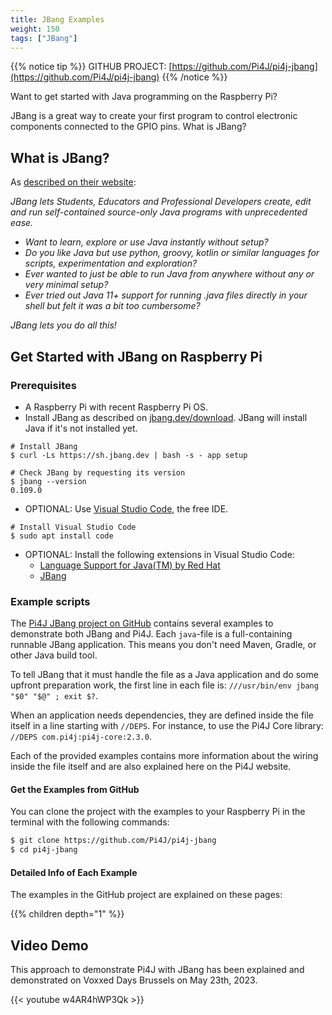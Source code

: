 ```yaml
---
title: JBang Examples
weight: 150
tags: ["JBang"]
---
```


{{% notice tip %}}
GITHUB PROJECT: [https://github.com/Pi4J/pi4j-jbang](https://github.com/Pi4J/pi4j-jbang)
{{% /notice %}}

Want to get started with Java programming on the Raspberry Pi?

JBang is a great way to create your first program to control electronic components connected to the GPIO pins.
What is JBang?

## What is JBang?

As [described on their website](https://www.jbang.dev/):

*JBang lets Students, Educators and Professional Developers create, edit and run self-contained source-only Java programs with unprecedented ease.*

* *Want to learn, explore or use Java instantly without setup?*
* *Do you like Java but use python, groovy, kotlin or similar languages for scripts, experimentation and exploration?*
* *Ever wanted to just be able to run Java from anywhere without any or very minimal setup?*
* *Ever tried out Java 11+ support for running .java files directly in your shell but felt it was a bit too cumbersome?*

*JBang lets you do all this!*

## Get Started with JBang on Raspberry Pi

### Prerequisites

* A Raspberry Pi with recent Raspberry Pi OS.
* Install JBang as described on [jbang.dev/download](https://www.jbang.dev/download/). JBang will install Java if it's not installed yet.
```shell
# Install JBang
$ curl -Ls https://sh.jbang.dev | bash -s - app setup

# Check JBang by requesting its version
$ jbang --version        
0.109.0
```
* OPTIONAL: Use [Visual Studio Code](https://code.visualstudio.com/), the free IDE.
```shell
# Install Visual Studio Code
$ sudo apt install code
```
* OPTIONAL: Install the following extensions in Visual Studio Code:
    * [Language Support for Java(TM) by Red Hat](https://marketplace.visualstudio.com/items?itemName=redhat.java)
    * [JBang](https://marketplace.visualstudio.com/items?itemName=jbangdev.jbang-vscode)

### Example scripts

The [Pi4J JBang project on GitHub](https://github.com/Pi4J/pi4j-jbang) contains several examples to demonstrate both JBang and Pi4J. Each `java`-file is a full-containing runnable JBang application. This means you don't need Maven, Gradle, or other Java build tool.

To tell JBang that it must handle the file as a Java application and do some upfront preparation work, the first line in each file is: `///usr/bin/env jbang "$0" "$@" ; exit $?`.

When an application needs dependencies, they are defined inside the file itself in a line starting with `//DEPS`. For instance, to use the Pi4J Core library: `//DEPS com.pi4j:pi4j-core:2.3.0`.

Each of the provided examples contains more information about the wiring inside the file itself and are also explained here on the Pi4J website.

#### Get the Examples from GitHub

You can clone the project with the examples to your Raspberry Pi in the terminal with the following commands:

```bash
$ git clone https://github.com/Pi4J/pi4j-jbang
$ cd pi4j-jbang
```

#### Detailed Info of Each Example

The examples in the GitHub project are explained on these pages:

{{% children depth="1" %}}

## Video Demo

This approach to demonstrate Pi4J with JBang has been explained and demonstrated on Voxxed Days Brussels on May 23th, 2023.

{{< youtube w4AR4hWP3Qk >}}